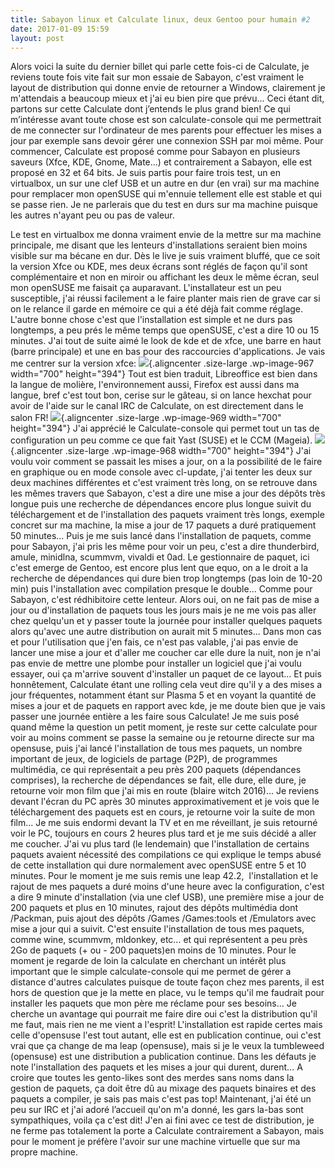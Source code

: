 ```yaml
---
title: Sabayon linux et Calculate linux, deux Gentoo pour humain #2
date: 2017-01-09 15:59
layout: post
---
```


Alors voici la suite du dernier billet qui parle cette fois-ci de
Calculate, je reviens toute fois vite fait sur mon essaie de Sabayon,
c'est vraiment le layout de distribution qui donne envie de retourner a
Windows, clairement je m'attendais a beaucoup mieux et j'ai eu bien pire
que prévu... Ceci étant dit, partons sur cette Calculate dont j’entends
le plus grand bien! Ce qui m’intéresse avant toute chose est son
calculate-console qui me permettrait de me connecter sur l'ordinateur de
mes parents pour effectuer les mises a jour par exemple sans devoir
gérer une connexion SSH par moi même. Pour commencer, Calculate est
proposé comme pour Sabayon en plusieurs saveurs (Xfce, KDE, Gnome,
Mate...) et contrairement a Sabayon, elle est proposé en 32 et 64 bits.
Je suis partis pour faire trois test, un en virtualbox, un sur une clef
USB et un autre en dur (en vrai) sur ma machine pour remplacer mon
openSUSE qui m'ennuie tellement elle est stable et qui se passe rien. Je
ne parlerais que du test en durs sur ma machine puisque les autres
n'ayant peu ou pas de valeur.  
<!--more-->  
Le test en virtualbox me donna vraiment envie de la mettre sur ma
machine principale, me disant que les lenteurs d'installations seraient
bien moins visible sur ma bécane en dur. Dès le live je suis vraiment
bluffé, que ce soit la version Xfce ou KDE, mes deux écrans sont réglés
de façon qu'il sont complémentaire et non en miroir ou affichant les
deux le même écran, seul mon openSUSE me faisait ça auparavant.
L'installateur est un peu susceptible, j'ai réussi facilement a le faire
planter mais rien de grave car si on le relance il garde en mémoire ce
qui a été déjà fait comme réglage. L'autre bonne chose c'est que
l'installation est simple et ne durs pas longtemps, a peu prés le même
temps que openSUSE, c'est a dire 10 ou 15 minutes. J'ai tout de suite
aimé le look de kde et de xfce, une barre en haut (barre principale) et
une en bas pour des raccourcies d'applications. Je vais me centrer sur
la version xfce:
![](http://download.tuxfamily.org/passionlinux//2017/01/Capture-décran_2017-01-04_20-22-33-1024x576.png){.aligncenter
.size-large .wp-image-967 width="700" height="394"} Tout est bien
traduit, Libreoffice est bien dans la langue de molière, l'environnement
aussi, Firefox est aussi dans ma langue, bref c'est tout bon, cerise sur
le gâteau, si on lance hexchat pour avoir de l'aide sur le canal IRC de
Calculate, on est directement dans le salon FR!
![](http://download.tuxfamily.org/passionlinux//2017/01/Capture-décran_2017-01-04_21-39-22-1024x576.png){.aligncenter
.size-large .wp-image-969 width="700" height="394"} J'ai apprécié le
Calculate-console qui permet tout un tas de configuration un peu comme
ce que fait Yast (SUSE) et le CCM (Mageia).
![](http://download.tuxfamily.org/passionlinux//2017/01/Capture-décran_2017-01-04_21-30-44-1024x576.png){.aligncenter
.size-large .wp-image-968 width="700" height="394"} J'ai voulu voir
comment se passait les mises a jour, on a la possibilité de le faire en
graphique ou en mode console avec cl-update, j'ai tenter les deux sur
deux machines différentes et c'est vraiment très long, on se retrouve
dans les mêmes travers que Sabayon, c'est a dire une mise a jour des
dépôts très longue puis une recherche de dépendances encore plus longue
suivit du téléchargement et de l'installation des paquets vraiment très
longs, exemple concret sur ma machine, la mise a jour de 17 paquets a
duré pratiquement 50 minutes... Puis je me suis lancé dans
l'installation de paquets, comme pour Sabayon, j'ai pris les même pour
voir un peu, c'est a dire thunderbird, amule, minidlna, scummvm, vivaldi
et 0ad. Le gestionnaire de paquet, ici c'est emerge de Gentoo, est
encore plus lent que equo, on a le droit a la recherche de dépendances
qui dure bien trop longtemps (pas loin de 10-20 min) puis l'installation
avec compilation presque le double... Comme pour Sabayon, c'est
rédhibitoire cette lenteur. Alors oui, on ne fait pas de mise a jour ou
d'installation de paquets tous les jours mais je ne me vois pas aller
chez quelqu'un et y passer toute la journée pour installer quelques
paquets alors qu'avec une autre distribution on aurait mit 5 minutes...
Dans mon cas et pour l'utilisation que j'en fais, ce n'est pas valable,
j'ai pas envie de lancer une mise a jour et d'aller me coucher car elle
dure la nuit, non je n'ai pas envie de mettre une plombe pour installer
un logiciel que j'ai voulu essayer, oui ça m'arrive souvent d'installer
un paquet de ce layout... Et puis honnêtement, Calculate étant une rolling
cela veut dire qu'il y a des mises a jour fréquentes, notamment étant
sur Plasma 5 et en voyant la quantité de mises a jour et de paquets en
rapport avec kde, je me doute bien que je vais passer une journée
entière a les faire sous Calculate! Je me suis posé quand même la
question un petit moment, je reste sur cette calculate pour voir au
moins comment se passe la semaine ou je retourne directe sur ma
opensuse, puis j'ai lancé l'installation de tous mes paquets, un nombre
important de jeux, de logiciels de partage (P2P), de programmes
multimédia, ce qui représentait a peu près 200 paquets (dépendances
comprises), la recherche de dépendances se fait, elle dure, elle dure,
je retourne voir mon film que j'ai mis en route (blaire witch 2016)...
Je reviens devant l'écran du PC après 30 minutes approximativement et je
vois que le téléchargement des paquets est en cours, je retourne voir la
suite de mon film... Je me suis endormi devant la TV et en me
réveillant, je suis retourné voir le PC, toujours en cours 2 heures plus
tard et je me suis décidé a aller me coucher. J'ai vu plus tard (le
lendemain) que l'installation de certains paquets avaient nécessité des
compilations ce qui explique le temps abusé de cette installation qui
dure normalement avec openSUSE entre 5 et 10 minutes. Pour le moment je
me suis remis une leap 42.2,  l'installation et le rajout de mes paquets
a duré moins d'une heure avec la configuration, c'est a dire 9 minute
d'installation (via une clef USB), une première mise a jour de 200
paquets et plus en 10 minutes, rajout des dépôts multimédia dont
/Packman, puis ajout des dépôts /Games /Games:tools et /Emulators avec
mise a jour qui a suivit. C'est ensuite l'installation de tous mes
paquets, comme wine, scummvm, mldonkey, etc... et qui représentent a peu
près 2Go de paquets (+ ou - 200 paquets)en moins de 10 minutes. Pour le
moment je regarde de loin la calculate en cherchant un intérêt plus
important que le simple calculate-console qui me permet de gérer a
distance d'autres calculates puisque de toute façon chez mes parents, il
est hors de question que je la mette en place, vu le temps qu'il me
faudrait pour installer les paquets que mon père me réclame pour ses
besoins... Je cherche un avantage qui pourrait me faire dire oui c'est
la distribution qu'il me faut, mais rien ne me vient a l'esprit!
L'installation est rapide certes mais celle d'opensuse l'est tout
autant, elle est en publication continue, oui c'est vrai que ça change
de ma leap (opensuse), mais si je le veux la tumbleweed (opensuse) est
une distribution a publication continue. Dans les défauts je note
l'installation des paquets et les mises a jour qui durent, durent... A
croire que toutes les gento-likes sont des merdes sans noms dans la
gestion de paquets, ça doit être dû au mixage des paquets binaires et
des paquets a compiler, je sais pas mais c'est pas top! Maintenant, j'ai
été un peu sur IRC et j'ai adoré l’accueil qu'on m'a donné, les gars
la-bas sont sympathiques, voila ça c'est dit! J'en ai fini avec ce test
de distribution, je ne ferme pas totalement la porte a Calculate
contrairement a Sabayon, mais pour le moment je préfère l'avoir sur une
machine virtuelle que sur ma propre machine.
